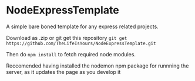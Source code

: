 # NodeExpressTemplate
A simple bare boned template for any express related projects.

Download as .zip or git get this repository
``git get https://github.com/TheLifeIsYours/NodeExpressTemplate.git``

Then do ``npm install`` to fetch required node modules.

Reccomended having installed the nodemon npm package for runnning the server, as it updates the page as you develop it
